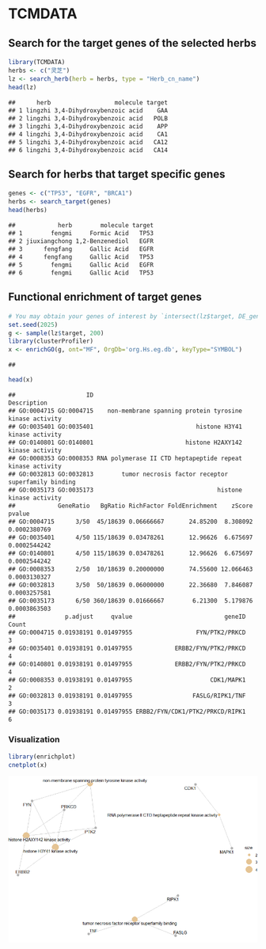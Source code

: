 # TCMDATA

## Search for the target genes of the selected herbs

``` r
library(TCMDATA)
herbs <- c("灵芝")
lz <- search_herb(herb = herbs, type = "Herb_cn_name")
head(lz)
```

    ##      herb                  molecule target
    ## 1 lingzhi 3,4-Dihydroxybenzoic acid    GAA
    ## 2 lingzhi 3,4-Dihydroxybenzoic acid   POLB
    ## 3 lingzhi 3,4-Dihydroxybenzoic acid    APP
    ## 4 lingzhi 3,4-Dihydroxybenzoic acid    CA1
    ## 5 lingzhi 3,4-Dihydroxybenzoic acid   CA12
    ## 6 lingzhi 3,4-Dihydroxybenzoic acid   CA14

## Search for herbs that target specific genes

``` r
genes <- c("TP53", "EGFR", "BRCA1")
herbs <- search_target(genes)
head(herbs)
```

    ##            herb        molecule target
    ## 1        fengmi     Formic Acid   TP53
    ## 2 jiuxiangchong 1,2-Benzenediol   EGFR
    ## 3      fengfang     Gallic Acid   EGFR
    ## 4      fengfang     Gallic Acid   TP53
    ## 5        fengmi     Gallic Acid   EGFR
    ## 6        fengmi     Gallic Acid   TP53

## Functional enrichment of target genes

``` r
# You may obtain your genes of interest by `intersect(lz$target, DE_genes)`
set.seed(2025)
g <- sample(lz$target, 200)
library(clusterProfiler)
x <- enrichGO(g, ont="MF", OrgDb='org.Hs.eg.db', keyType="SYMBOL")
```

    ## 

``` r
head(x)
```

    ##                    ID                                               Description
    ## GO:0004715 GO:0004715    non-membrane spanning protein tyrosine kinase activity
    ## GO:0035401 GO:0035401                             histone H3Y41 kinase activity
    ## GO:0140801 GO:0140801                          histone H2AXY142 kinase activity
    ## GO:0008353 GO:0008353 RNA polymerase II CTD heptapeptide repeat kinase activity
    ## GO:0032813 GO:0032813        tumor necrosis factor receptor superfamily binding
    ## GO:0035173 GO:0035173                                   histone kinase activity
    ##            GeneRatio   BgRatio RichFactor FoldEnrichment    zScore       pvalue
    ## GO:0004715      3/50  45/18639 0.06666667       24.85200  8.308092 0.0002380769
    ## GO:0035401      4/50 115/18639 0.03478261       12.96626  6.675697 0.0002544242
    ## GO:0140801      4/50 115/18639 0.03478261       12.96626  6.675697 0.0002544242
    ## GO:0008353      2/50  10/18639 0.20000000       74.55600 12.066463 0.0003130327
    ## GO:0032813      3/50  50/18639 0.06000000       22.36680  7.846087 0.0003257581
    ## GO:0035173      6/50 360/18639 0.01666667        6.21300  5.179876 0.0003863503
    ##              p.adjust     qvalue                          geneID Count
    ## GO:0004715 0.01938191 0.01497955                  FYN/PTK2/PRKCD     3
    ## GO:0035401 0.01938191 0.01497955            ERBB2/FYN/PTK2/PRKCD     4
    ## GO:0140801 0.01938191 0.01497955            ERBB2/FYN/PTK2/PRKCD     4
    ## GO:0008353 0.01938191 0.01497955                      CDK1/MAPK1     2
    ## GO:0032813 0.01938191 0.01497955                 FASLG/RIPK1/TNF     3
    ## GO:0035173 0.01938191 0.01497955 ERBB2/FYN/CDK1/PTK2/PRKCD/RIPK1     6

### Visualization

``` r
library(enrichplot)
cnetplot(x)
```

![](README_files/figure-gfm/unnamed-chunk-5-1.png)<!-- -->
